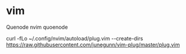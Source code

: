 # vim



Quenode nvim quoenode


curl -fLo ~/.config/nvim/autoload/plug.vim --create-dirs \
    https://raw.githubusercontent.com/junegunn/vim-plug/master/plug.vim
